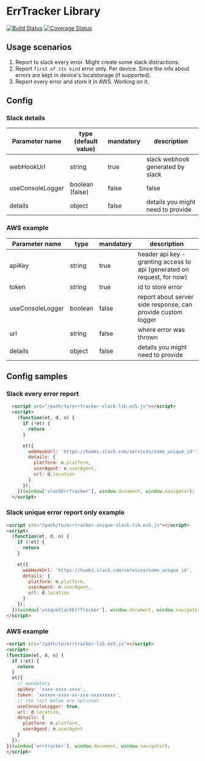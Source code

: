 # ErrTracker Library

[![Build Status](https://travis-ci.com/vandriesh/errtracker-lib.svg?branch=master)](https://travis-ci.com/vandriesh/errtracker-lib)
[![Coverage Status](https://coveralls.io/repos/github/vandriesh/errtracker-lib/badge.svg?branch=master)](https://coveralls.io/github/vandriesh/errtracker-lib?branch=master)

## Usage scenarios

1. Report to slack every error. Might create some slack distractions.
2. Report `first of its kind` error only. Per device. 
    Since the info about errors are kept in device's localstorage (if supported).
3. Report every error and store it in AWS. Working on it.    

## Config

### Slack details

| Parameter name   | type (default value)   | mandatory | description       |
|------------------|--------|-----------|-----------------------------------|
| webHookUrl       | string | true      | slack webhook generated by slack  |
| useConsoleLogger | boolean (false) | false     | false     | details you might need to provide |
| details          | object | false     | details you might need to provide |


### AWS example

| Parameter name   | type   | mandatory | description                       |
|------------------|--------|-----------|-----------------------------------|
| apiKey           | string | true      | header api key - granting access to api (generated on request, for now) |
| token            | string | true      | id to store error                 |
| useConsoleLogger | boolean| false     | report about server side response, can provide custom logger |
| url              | string | false     | where error was thrown            |
| details          | object | false     | details you might need to provide |

## Config samples

### Slack every error report
```html
  <script src="/path/to/errtracker-slack-lib.es5.js"></script>
  <script>
    (function(et, d, n) {
      if (!et) {
        return
      }

      et({
        webHookUrl: 'https://hooks.slack.com/services/some_unique_id'',
        details: {
          platform: n.platform,
          userAgent: n.userAgent,
          url: d.location
        }
      });
    })(window['slackErrTracker'], window.document, window.navigator);
  </script>
```

### Slack unique error report only example
```html
<script src="/path/to/errtracker-unique-slack-lib.es5.js"></script>
<script>
  (function(et, d, n) {
    if (!et) {
      return
    }

    et({
      webHookUrl: 'https://hooks.slack.com/services/some_unique_id',
      details: {
        platform: n.platform,
        userAgent: n.userAgent,
        url: d.location
      }
    });
  })(window['uniqueSlackErrTracker'], window.document, window.navigator);
</script>
```


### AWS example

```html
<script src="/path/to/errtracker-lib.es5.js"></script>
<script>
(function(et, d, n) {
  if (!et) {
    return
  }
  et({
    // mandatory
    apiKey: 'xxxx-xxxx-xxxx',
    token: 'xxxxxx-xxxx-xx-xxx-xxxxxxxxx',
    // the rest below are optional
    useConsoleLogger: true,
    url: d.location,
    details: {
      platform: n.platform,
      userAgent: n.userAgent
    }
  });
})(window['errtracker'], window.document, window.navigator);
</script>
```
